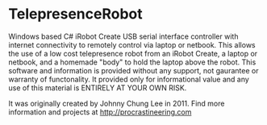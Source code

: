 TelepresenceRobot
=================

Windows based C# iRobot Create USB serial interface controller with internet connectivity to remotely control via laptop or netbook.  This allows the use of a low cost telepresence robot from an iRobot Create, a laptop or netbook, and a homemade "body" to hold the laptop above the robot.
This software and information is provided without any support, not gaurantee or warranty of functonality.  It provided only for informational value and any use of this material is ENTIRELY AT YOUR OWN RISK.

It was originally created by Johnny Chung Lee in 2011.  Find more information and projects at http://procrastineering.com
